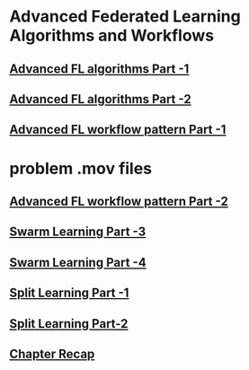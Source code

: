 # Advanced Federated Learning Algorithms and Workflows

## [Advanced FL algorithms Part -1](https://developer.download.nvidia.com/assets/Clara/flare/tutorials/Chapter7/DLI-Chapter7-Algos.1.mp4)
## [Advanced FL algorithms Part -2](https://developer.download.nvidia.com/assets/Clara/flare/tutorials/Chapter7/DLI-Chapter7-Algos.1.nb.mp4)
## [Advanced FL workflow pattern Part -1](https://developer.download.nvidia.com/assets/Clara/flare/tutorials/Chapter7/DLI-Chapter7-Algos.2.mp4)
# problem .mov files
## [Advanced FL workflow pattern Part -2](https://developer.download.nvidia.com/assets/Clara/flare/tutorials/Chapter7/DLI-Chapter7-Algos.2.nb.mov)

## [Swarm Learning Part -3](https://developer.download.nvidia.com/assets/Clara/flare/tutorials/Chapter7/DLI-Chapter7-Algos.3.mp4)
## [Swarm Learning  Part -4](https://developer.download.nvidia.com/assets/Clara/flare/tutorials/Chapter7/DLI-Chapter7-Algos.3.nb.mov)
## [Split Learning Part -1](https://developer.download.nvidia.com/assets/Clara/flare/tutorials/Chapter7/DLI-Chapter7-Algos.4.mp4)
## [Split Learning Part-2](https://developer.download.nvidia.com/assets/Clara/flare/tutorials/Chapter7/DLI-Chapter7-Algos.4.nb.mov)
## [Chapter Recap](https://developer.download.nvidia.com/assets/Clara/flare/tutorials/Chapter7/DLI-Chapter7-Algos.5.mp4)
